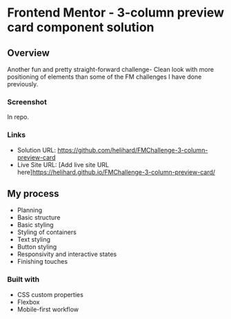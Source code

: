 # Frontend Mentor - 3-column preview card component solution

## Overview
Another fun and pretty straight-forward challenge- Clean look with more positioning of elements than some of the FM challenges I have done previously.


### Screenshot

In repo.


### Links

- Solution URL: https://github.com/helihard/FMChallenge-3-column-preview-card
- Live Site URL: [Add live site URL here]https://helihard.github.io/FMChallenge-3-column-preview-card/

## My process
- Planning
- Basic structure
- Basic styling
- Styling of containers
- Text styling
- Button styling
- Responsivity and interactive states
- Finishing touches


### Built with

- CSS custom properties
- Flexbox
- Mobile-first workflow
